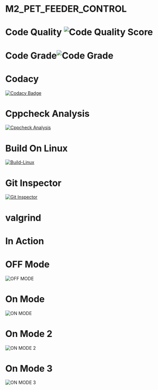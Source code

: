 # M2_PET_FEEDER_CONTROL
# Code Quality ![Code Quality Score](https://api.codiga.io/project/32882/score/svg)
# Code Grade![Code Grade](https://api.codiga.io/project/32882/status/svg)
# Codacy 
[![Codacy Badge](https://app.codacy.com/project/badge/Grade/49bdb6cf498f4419b789ac681d2157e8)](https://www.codacy.com/gh/Gayathri-karthikeyan/M2_PET_FEEDER_CONTROL/dashboard?utm_source=github.com&amp;utm_medium=referral&amp;utm_content=Gayathri-karthikeyan/M2_PET_FEEDER_CONTROL&amp;utm_campaign=Badge_Grade)
# Cppcheck Analysis
[![Cppcheck Analysis](https://github.com/Gayathri-karthikeyan/M2_PET_FEEDER_CONTROL/actions/workflows/cppcheck.yml/badge.svg)](https://github.com/Gayathri-karthikeyan/M2_PET_FEEDER_CONTROL/actions/workflows/cppcheck.yml)
# Build On Linux
[![Build-Linux](https://github.com/Gayathri-karthikeyan/M2_PET_FEEDER_CONTROL/actions/workflows/linux.yml/badge.svg)](https://github.com/Gayathri-karthikeyan/M2_PET_FEEDER_CONTROL/actions/workflows/linux.yml)
# Git Inspector
[![Git Inspector](https://github.com/Gayathri-karthikeyan/M2_PET_FEEDER_CONTROL/actions/workflows/git.yml/badge.svg)](https://github.com/Gayathri-karthikeyan/M2_PET_FEEDER_CONTROL/actions/workflows/git.yml)
# valgrind

# In Action
# OFF Mode
![OFF MODE](https://user-images.githubusercontent.com/92981586/164406363-367b1a87-6c00-4735-846e-26a0d32af268.png)
# On Mode
![ON MODE](https://user-images.githubusercontent.com/92981586/164406449-daba66aa-e56f-4b1e-b21b-1fdf79077dae.png)
# On Mode 2
![ON MODE 2](https://user-images.githubusercontent.com/92981586/164406556-e95fdc59-fdab-410d-9b00-d05b0a3c5ec0.png)
# On Mode 3
![ON MODE 3](https://user-images.githubusercontent.com/92981586/164406609-da36a5bd-b4da-461b-8a74-ad7428a2e476.png)

